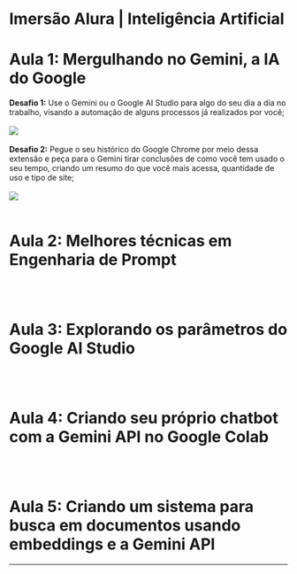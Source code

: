 # Imersão Alura | Inteligência Artificial 
# Aula 1: Mergulhando no Gemini, a IA do Google
**Desafio 1:** Use o Gemini ou o Google AI Studio para algo do seu dia a dia no trabalho, visando a automação de alguns processos já realizados por você;
<br></br>
<img src="https://github.com/BrendownEduardoRR/ImersaoAlura24/assets/169079556/e34c5db7-cfbb-4234-8d1b-0b7671835d4e">
<br></br>
**Desafio 2:** Pegue o seu histórico do Google Chrome por meio dessa extensão e peça para o Gemini tirar conclusões de como você tem usado o seu tempo, criando um resumo do que você mais acessa, quantidade de uso e tipo de site;
<br></br>
<img src="https://github.com/BrendownEduardoRR/ImersaoAlura24/assets/169079556/a43ea1ed-cd77-429a-84b4-e4307b302046">
<br></br>
# Aula 2: Melhores técnicas em Engenharia de Prompt
<br></br>
# Aula 3: Explorando os parâmetros do Google AI Studio
<br></br>
# Aula 4: Criando seu próprio chatbot com a Gemini API no Google Colab
<br></br>
# Aula 5: Criando um sistema para busca em documentos usando embeddings e a Gemini API
<hr>







